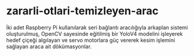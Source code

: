 # zararli-otlari-temizleyen-arac
İki adet Raspberry Pi kullanılarak seri bağlantı aracılığıyla arkaplan sistemi oluşturulmuş, OpenCV sayesinde eğitilmiş bir YoloV4 modelini işleyerek hedef çiçeği algılayan ve servo motorlara güç vererek kesim işlemini sağlayan araca ait dökümasyonlar.
